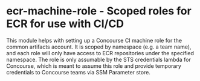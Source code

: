 # ecr-machine-role - Scoped roles for ECR for use with CI/CD

This module helps with setting up a Concourse CI machine role for the common artifacts account.
It is scoped by namespace (e.g. a team name), and each role will only have access to ECR repositories
under the specified namespace. The role is only assumable by the STS credentials lambda for Concourse, 
which is meant to assume this role and provide temporary credentials to Concourse teams via SSM Parameter store.
